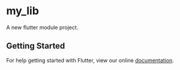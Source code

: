# my_lib

A new flutter module project.

## Getting Started

For help getting started with Flutter, view our online
[documentation](https://flutter.io/).
